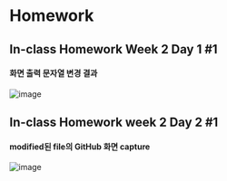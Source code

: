 # Homework

## In-class Homework Week 2 Day 1 #1
#### 화면 출력 문자열 변경 결과
![image](https://user-images.githubusercontent.com/79952145/110565087-40a92500-8191-11eb-8faf-dee12c3585fc.png)

## In-class Homework week 2 Day 2 #1
#### modified된 file의 GitHub 화면 capture
![image](https://user-images.githubusercontent.com/79952145/110751377-1f2a6500-8287-11eb-881c-73825d8c1036.png)
